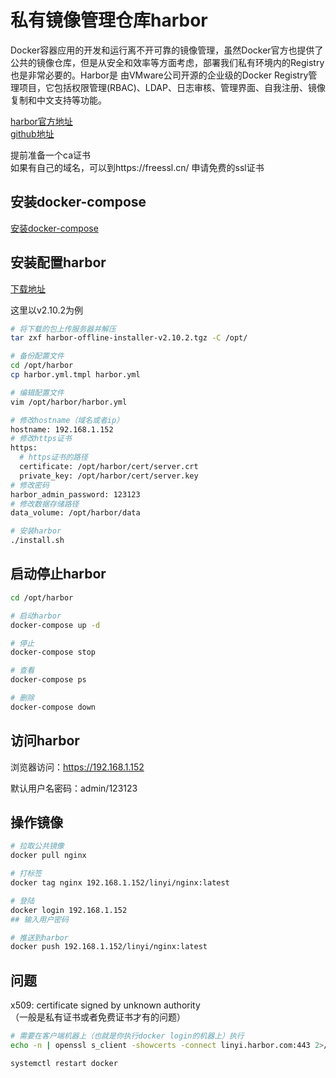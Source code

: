 # 私有镜像管理仓库harbor
Docker容器应用的开发和运行离不开可靠的镜像管理，虽然Docker官方也提供了公共的镜像仓库，但是从安全和效率等方面考虑，部署我们私有环境内的Registry也是非常必要的。Harbor是 由VMware公司开源的企业级的Docker Registry管理项目，它包括权限管理(RBAC)、LDAP、日志审核、管理界面、自我注册、镜像复制和中文支持等功能。

[harbor官方地址](https://goharbor.io)  
[github地址](https://github.com/goharbor/harbor)  

提前准备一个ca证书  
如果有自己的域名，可以到https://freessl.cn/ 申请免费的ssl证书

## 安装docker-compose
[安装docker-compose](./Docker-compose.md)

## 安装配置harbor
[下载地址](https://github.com/goharbor/harbor/releases)  

这里以v2.10.2为例  

```bash
# 将下载的包上传服务器并解压
tar zxf harbor-offline-installer-v2.10.2.tgz -C /opt/

# 备份配置文件
cd /opt/harbor
cp harbor.yml.tmpl harbor.yml
```
```bash
# 编辑配置文件
vim /opt/harbor/harbor.yml

# 修改hostname（域名或者ip）
hostname: 192.168.1.152
# 修改https证书
https:
  # https证书的路径
  certificate: /opt/harbor/cert/server.crt
  private_key: /opt/harbor/cert/server.key
# 修改密码
harbor_admin_password: 123123
# 修改数据存储路径
data_volume: /opt/harbor/data
```
```bash
# 安装harbor
./install.sh
```

## 启动停止harbor
```bash
cd /opt/harbor

# 启动harbor
docker-compose up -d

# 停止
docker-compose stop

# 查看
docker-compose ps

# 删除
docker-compose down
```

## 访问harbor
浏览器访问：https://192.168.1.152

默认用户名密码：admin/123123

## 操作镜像
```bash
# 拉取公共镜像
docker pull nginx

# 打标签
docker tag nginx 192.168.1.152/linyi/nginx:latest

# 登陆
docker login 192.168.1.152
## 输入用户密码

# 推送到harbor
docker push 192.168.1.152/linyi/nginx:latest
```

## 问题
x509: certificate signed by unknown authority  
（一般是私有证书或者免费证书才有的问题）
```bash
# 需要在客户端机器上（也就是你执行docker login的机器上）执行
echo -n | openssl s_client -showcerts -connect linyi.harbor.com:443 2>/dev/null | sed -ne '/-BEGIN CERTIFICATE-/,/-END CERTIFICATE-/p' >> /etc/ssl/certs/ca-bundle.trust.crt

systemctl restart docker
```
